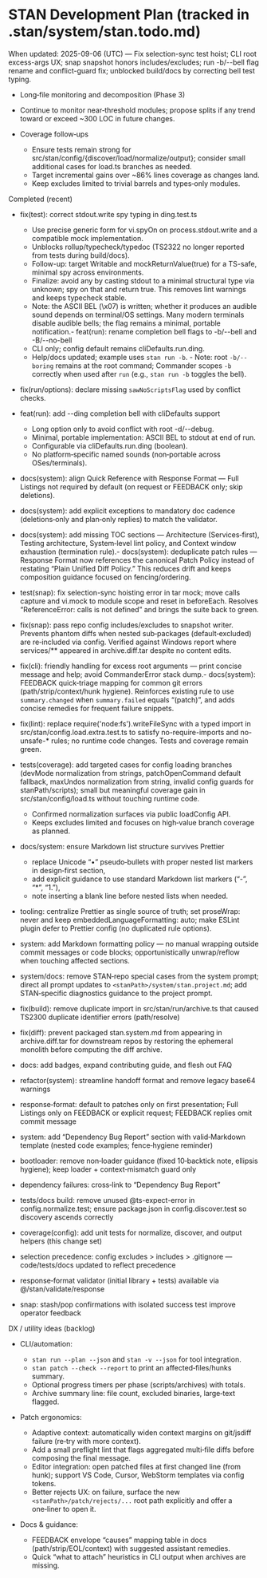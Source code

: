 # STAN Development Plan (tracked in .stan/system/stan.todo.md)

When updated: 2025-09-06 (UTC) — Fix selection-sync test hoist; CLI root excess-args UX; snap snapshot honors includes/excludes; run -b/--bell flag rename and conflict-guard fix; unblocked build/docs by correcting bell test typing.

<!-- validator moved to Completed (initial library). Integration into composition remains a separate track and will be planned when the composition layer is introduced in-repo. -->

- Long‑file monitoring and decomposition (Phase 3)

- Continue to monitor near‑threshold modules; propose splits if any trend toward or exceed ~300 LOC in future changes.

- Coverage follow‑ups
  - Ensure tests remain strong for src/stan/config/{discover/load/normalize/output}; consider small additional cases for load.ts branches as needed.
  - Target incremental gains over ~86% lines coverage as changes land.
  - Keep excludes limited to trivial barrels and types‑only modules.

Completed (recent)

- fix(test): correct stdout.write spy typing in ding.test.ts
  - Use precise generic form for vi.spyOn on process.stdout.write and a compatible mock implementation.
  - Unblocks rollup/typecheck/typedoc (TS2322 no longer reported from tests during build/docs).
  - Follow-up: target Writable and mockReturnValue(true) for a TS-safe, minimal spy across environments.
  - Finalize: avoid any by casting stdout to a minimal structural type via unknown; spy on that and return true. This removes lint warnings and keeps typecheck stable.
  - Note: the ASCII BEL (\\x07) is written; whether it produces an audible sound depends on terminal/OS settings. Many modern terminals disable audible bells; the flag remains a minimal, portable notification.- feat(run): rename completion bell flags to -b/--bell and -B/--no-bell
  - CLI only; config default remains cliDefaults.run.ding.
  - Help/docs updated; example uses `stan run -b`. - Note: root `-b/--boring` remains at the root command; Commander scopes `-b` correctly when used after `run` (e.g., `stan run -b` toggles the bell).

- fix(run/options): declare missing `sawNoScriptsFlag` used by conflict checks.

- feat(run): add --ding completion bell with cliDefaults support
  - Long option only to avoid conflict with root -d/--debug.
  - Minimal, portable implementation: ASCII BEL to stdout at end of run.
  - Configurable via cliDefaults.run.ding (boolean).
  - No platform‑specific named sounds (non‑portable across OSes/terminals).

- docs(system): align Quick Reference with Response Format — Full Listings not required by default (on request or FEEDBACK only; skip deletions).
- docs(system): add explicit exceptions to mandatory doc cadence (deletions‑only and plan‑only replies) to match the validator.
- docs(system): add missing TOC sections — Architecture (Services‑first), Testing architecture, System‑level lint policy, and Context window exhaustion (termination rule).- docs(system): deduplicate patch rules — Response Format now references the canonical Patch Policy instead of restating “Plain Unified Diff Policy.” This reduces drift and keeps composition guidance focused on fencing/ordering.

- test(snap): fix selection-sync hoisting error in tar mock; move calls capture and vi.mock to module scope and reset in beforeEach. Resolves “ReferenceError: calls is not defined” and brings the suite back to green.
- fix(snap): pass repo config includes/excludes to snapshot writer. Prevents phantom diffs when nested sub‑packages (default‑excluded) are re‑included via config. Verified against Windows report where services/\*\* appeared in archive.diff.tar despite no content edits.
- fix(cli): friendly handling for excess root arguments — print concise message and help; avoid CommanderError stack dump.- docs(system): FEEDBACK quick‑triage mapping for common git errors (path/strip/context/hunk hygiene). Reinforces existing rule to use `summary.changed` when `summary.failed` equals “(patch)”, and adds concise remedies for frequent failure snippets.

- fix(lint): replace require('node:fs').writeFileSync with a typed import in src/stan/config.load.extra.test.ts to satisfy no-require-imports and no-unsafe-\* rules; no runtime code changes. Tests and coverage remain green.
- tests(coverage): add targeted cases for config loading branches (devMode normalization from strings, patchOpenCommand default fallback, maxUndos normalization from string, invalid config guards for stanPath/scripts); small but meaningful coverage gain in src/stan/config/load.ts without touching runtime code.
  - Confirmed normalization surfaces via public loadConfig API.
  - Keeps excludes limited and focuses on high‑value branch coverage as planned.

- docs/system: ensure Markdown list structure survives Prettier
  - replace Unicode “•” pseudo‑bullets with proper nested list markers in design‑first section,
  - add explicit guidance to use standard Markdown list markers (“-”, “\*”, “1.”),
  - note inserting a blank line before nested lists when needed.

- tooling: centralize Prettier as single source of truth; set proseWrap: never and keep embeddedLanguageFormatting: auto; make ESLint plugin defer to Prettier config (no duplicated rule options).
- system: add Markdown formatting policy — no manual wrapping outside commit messages or code blocks; opportunistically unwrap/reflow when touching affected sections.

- system/docs: remove STAN‑repo special cases from the system prompt; direct all prompt updates to `<stanPath>/system/stan.project.md`; add STAN‑specific diagnostics guidance to the project prompt.
- fix(build): remove duplicate import in src/stan/run/archive.ts that caused TS2300 duplicate identifier errors (path/resolve)
- fix(diff): prevent packaged stan.system.md from appearing in archive.diff.tar for downstream repos by restoring the ephemeral monolith before computing the diff archive.
- docs: add badges, expand contributing guide, and flesh out FAQ
- refactor(system): streamline handoff format and remove legacy base64 warnings
- response‑format: default to patches only on first presentation; Full Listings only on FEEDBACK or explicit request; FEEDBACK replies omit commit message
- system: add “Dependency Bug Report” section with valid‑Markdown template (nested code examples; fence‑hygiene reminder)
- bootloader: remove non‑loader guidance (fixed 10‑backtick note, ellipsis hygiene); keep loader + context‑mismatch guard only
- dependency failures: cross‑link to “Dependency Bug Report”
- tests/docs build: remove unused @ts-expect-error in config.normalize.test; ensure package.json in config.discover.test so discovery ascends correctly
- coverage(config): add unit tests for normalize, discover, and output helpers (this change set)
- selection precedence: config excludes > includes > .gitignore — code/tests/docs updated to reflect precedence
- response‑format validator (initial library + tests) available via @/stan/validate/response
- snap: stash/pop confirmations with isolated success test improve operator feedback

DX / utility ideas (backlog)

- CLI/automation:
  - `stan run --plan --json` and `stan -v --json` for tool integration.
  - `stan patch --check --report` to print an affected‑files/hunks summary.
  - Optional progress timers per phase (scripts/archives) with totals.
  - Archive summary line: file count, excluded binaries, large‑text flagged.

- Patch ergonomics:
  - Adaptive context: automatically widen context margins on git/jsdiff failure (re‑try with more context).
  - Add a small preflight lint that flags aggregated multi‑file diffs before composing the final message.
  - Editor integration: open patched files at first changed line (from hunk); support VS Code, Cursor, WebStorm templates via config tokens.
  - Better rejects UX: on failure, surface the new `<stanPath>/patch/rejects/...` root path explicitly and offer a one‑liner to open it.

- Docs & guidance:
  - FEEDBACK envelope “causes” mapping table in docs (path/strip/EOL/context) with suggested assistant remedies.
  - Quick “what to attach” heuristics in CLI output when archives are missing.
